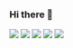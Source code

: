 ### Hi there 👋

<!--
[![Anurag's GitHub stats](https://github-readme-stats.vercel.app/api?username=SunzeY&show_icons=true)](https://github.com/anuraghazra/github-readme-stats)
-->

<!--
[![Top Langs](https://github-readme-stats.vercel.app/api/top-langs/?username=SunzeY&hide=html,css)](https://github.com/anuraghazra/github-readme-stats)
-->

![](http://github-profile-summary-cards.vercel.app/api/cards/profile-details?username=SunzeY&theme=github)
![](http://github-profile-summary-cards.vercel.app/api/cards/stats?username=SunzeY&theme=github)
![](http://github-profile-summary-cards.vercel.app/api/cards/repos-per-language?username=SunzeY&theme=github)
![](http://github-profile-summary-cards.vercel.app/api/cards/most-commit-language?username=SunzeY&theme=github)
![](http://github-profile-summary-cards.vercel.app/api/cards/productive-time?username=SunzeY&theme=github&utcOffset=8)

<!--
(A random meme generated by [random-memer.herokuapp.com](https://random-memer.herokuapp.com))

<img src="https://random-memer.herokuapp.com" alt="image-20220414155628530" height=300 />

-->
